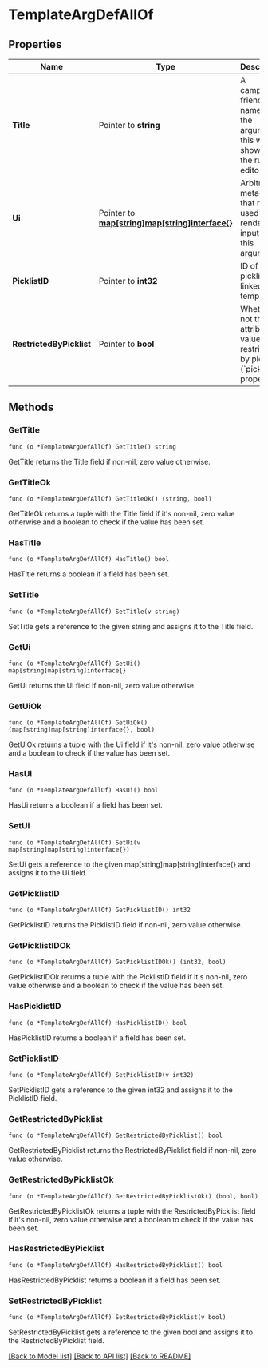 # TemplateArgDefAllOf

## Properties

Name | Type | Description | Notes
------------ | ------------- | ------------- | -------------
**Title** | Pointer to **string** | A campaigner friendly name for the argument, this will be shown in the rule editor. | 
**Ui** | Pointer to [**map[string]map[string]interface{}**](map[string]interface{}.md) | Arbitrary metadata that may be used to render an input for this argument. | 
**PicklistID** | Pointer to **int32** | ID of the picklist linked to a template. | [optional] 
**RestrictedByPicklist** | Pointer to **bool** | Whether or not this attribute&#39;s value is restricted by picklist (&#x60;picklist&#x60; property) | [optional] 

## Methods

### GetTitle

`func (o *TemplateArgDefAllOf) GetTitle() string`

GetTitle returns the Title field if non-nil, zero value otherwise.

### GetTitleOk

`func (o *TemplateArgDefAllOf) GetTitleOk() (string, bool)`

GetTitleOk returns a tuple with the Title field if it's non-nil, zero value otherwise
and a boolean to check if the value has been set.

### HasTitle

`func (o *TemplateArgDefAllOf) HasTitle() bool`

HasTitle returns a boolean if a field has been set.

### SetTitle

`func (o *TemplateArgDefAllOf) SetTitle(v string)`

SetTitle gets a reference to the given string and assigns it to the Title field.

### GetUi

`func (o *TemplateArgDefAllOf) GetUi() map[string]map[string]interface{}`

GetUi returns the Ui field if non-nil, zero value otherwise.

### GetUiOk

`func (o *TemplateArgDefAllOf) GetUiOk() (map[string]map[string]interface{}, bool)`

GetUiOk returns a tuple with the Ui field if it's non-nil, zero value otherwise
and a boolean to check if the value has been set.

### HasUi

`func (o *TemplateArgDefAllOf) HasUi() bool`

HasUi returns a boolean if a field has been set.

### SetUi

`func (o *TemplateArgDefAllOf) SetUi(v map[string]map[string]interface{})`

SetUi gets a reference to the given map[string]map[string]interface{} and assigns it to the Ui field.

### GetPicklistID

`func (o *TemplateArgDefAllOf) GetPicklistID() int32`

GetPicklistID returns the PicklistID field if non-nil, zero value otherwise.

### GetPicklistIDOk

`func (o *TemplateArgDefAllOf) GetPicklistIDOk() (int32, bool)`

GetPicklistIDOk returns a tuple with the PicklistID field if it's non-nil, zero value otherwise
and a boolean to check if the value has been set.

### HasPicklistID

`func (o *TemplateArgDefAllOf) HasPicklistID() bool`

HasPicklistID returns a boolean if a field has been set.

### SetPicklistID

`func (o *TemplateArgDefAllOf) SetPicklistID(v int32)`

SetPicklistID gets a reference to the given int32 and assigns it to the PicklistID field.

### GetRestrictedByPicklist

`func (o *TemplateArgDefAllOf) GetRestrictedByPicklist() bool`

GetRestrictedByPicklist returns the RestrictedByPicklist field if non-nil, zero value otherwise.

### GetRestrictedByPicklistOk

`func (o *TemplateArgDefAllOf) GetRestrictedByPicklistOk() (bool, bool)`

GetRestrictedByPicklistOk returns a tuple with the RestrictedByPicklist field if it's non-nil, zero value otherwise
and a boolean to check if the value has been set.

### HasRestrictedByPicklist

`func (o *TemplateArgDefAllOf) HasRestrictedByPicklist() bool`

HasRestrictedByPicklist returns a boolean if a field has been set.

### SetRestrictedByPicklist

`func (o *TemplateArgDefAllOf) SetRestrictedByPicklist(v bool)`

SetRestrictedByPicklist gets a reference to the given bool and assigns it to the RestrictedByPicklist field.


[[Back to Model list]](../README.md#documentation-for-models) [[Back to API list]](../README.md#documentation-for-api-endpoints) [[Back to README]](../README.md)


